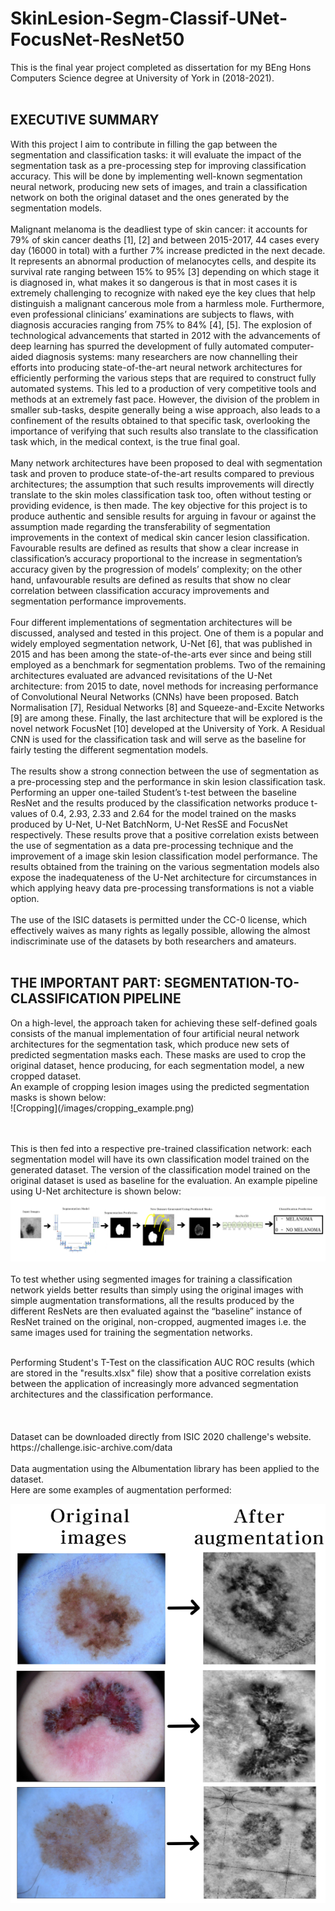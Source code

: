 # SkinLesion-Segm-Classif-UNet-FocusNet-ResNet50

This is the final year project completed as dissertation for my BEng Hons Computers Science degree at University of York in (2018-2021).
<br>
<br><h2>EXECUTIVE SUMMARY</h2>
With this project I aim to contribute in filling the gap between the segmentation and classification tasks: it will evaluate the impact of the segmentation task as a pre-processing step for improving classification accuracy. This will be done by implementing well-known segmentation neural network, producing new sets of images, and train a classification network on both the original dataset and the ones generated by the segmentation models. 
<br><br>
Malignant melanoma is the deadliest type of skin cancer: it accounts for 79% of skin cancer deaths [1], [2] and between 2015-2017, 44 cases every day (16000 in total) with a further 7% increase predicted in the next decade. It represents an abnormal production of melanocytes cells, and despite its survival rate ranging between 15% to 95% [3] depending on which stage it is diagnosed in, what makes it so dangerous is that in most cases it is extremely challenging to recognize with naked eye the key clues that help distinguish a malignant cancerous mole from a harmless mole. Furthermore, even professional clinicians’ examinations are subjects to flaws, with diagnosis accuracies ranging from 75% to 84% [4], [5]. The explosion of technological advancements that started in 2012 with the advancements of deep learning has spurred the development of fully automated computer-aided diagnosis systems: many researchers are now channelling their efforts into producing state-of-the-art neural network architectures for efficiently performing the various steps that are required to construct fully automated systems. This led to a production of very competitive tools and methods at an extremely fast pace. However, the division of the problem in smaller sub-tasks, despite generally being a wise approach, also leads to a confinement of the results obtained to that specific task, overlooking the importance of verifying that such results also translate to the classification task which, in the medical context, is the true final goal.
<br><br>
Many network architectures have been proposed to deal with segmentation task and proven to produce state-of-the-art results compared to previous architectures; the assumption that such results improvements will directly translate to the skin moles classification task too, often without testing or providing evidence, is then made. The key objective for this project is to produce authentic and sensible results for arguing in favour or against the assumption made regarding the transferability of segmentation improvements in the context of medical skin cancer lesion classification. Favourable results are defined as results that show a clear increase in classification’s accuracy proportional to the increase in segmentation’s accuracy given by the progression of models’ complexity; on the other hand, unfavourable results are defined as results that show no clear correlation between classification accuracy improvements and segmentation performance improvements. 
<br><br>
Four different implementations of segmentation architectures will be discussed, analysed and tested in this project. One of them is a popular and widely employed segmentation network, U-Net [6], that was published in 2015 and has been among the state-of-the-arts ever since and being still employed as a benchmark for segmentation problems. Two of the remaining architectures evaluated are advanced revisitations of the U-Net architecture: from 2015 to date, novel methods for increasing performance of Convolutional Neural Networks (CNNs) have been proposed. Batch Normalisation [7], Residual Networks [8] and Squeeze-and-Excite Networks [9] are among these. Finally, the last architecture that will be explored is the novel network FocusNet [10] developed at the University of York. A Residual CNN is used for the classification task and will serve as the baseline for fairly testing the different segmentation models. 
<br><br>
The results show a strong connection between the use of segmentation as a pre-processing step and the performance in skin lesion classification task. Performing an upper one-tailed Student’s t-test between the baseline ResNet and the results produced by the classification networks produce t-values of 0.4, 2.93, 2.33 and 2.64 for the model trained on the masks produced by U-Net, U-Net BatchNorm, U-Net ResSE and FocusNet respectively. These results prove that a positive correlation exists between the use of segmentation as a data pre-processing technique and the improvement of a image skin lesion classification model performance. The results obtained from the training on the various segmentation models also expose the inadequateness of the U-Net architecture for circumstances in which applying heavy data pre-processing transformations is not a viable option. 
<br><br>
The use of the ISIC datasets is permitted under the CC-0 license, which effectively waives as many rights as legally possible, allowing the almost indiscriminate use of the datasets by both researchers and amateurs. 
<br>
<br>

<h2>THE IMPORTANT PART: SEGMENTATION-TO-CLASSIFICATION PIPELINE</h2>
On a high-level, the approach taken for achieving these self-defined goals consists of the manual implementation of four artificial neural network architectures for the segmentation task, which produce new sets of predicted segmentation masks each. These masks are used to crop the original dataset, hence producing, for each segmentation model, a new cropped dataset. 
<br> An example of cropping lesion images using the predicted segmentation masks is shown below:
<br>
![Cropping](/images/cropping_example.png)

<br><br>
This is then fed into a respective pre-trained classification network: each segmentation model will have its own classification model trained on the generated dataset. The version of the classification model trained on the original dataset is used as baseline for the evaluation. An example pipeline using U-Net architecture is shown below:
<br>
![Pipeline](/images/pipeline.png)
<br><br>
To test whether using segmented images for training a classification network yields better results than simply using the original images with simple augmentation transformations, all the results produced by the different ResNets are then evaluated against the “baseline” instance of ResNet trained on the original, non-cropped, augmented images i.e. the same images used for training the segmentation networks.
<br>

<br>
Performing Student's T-Test on the classification AUC ROC results (which are stored in the "results.xlsx" file) show that a positive correlation exists between the application of increasingly more advanced segmentation architectures and the classification performance.
<br><br><br><br>
Dataset can be downloaded directly from ISIC 2020 challenge's website.
<br>
https://challenge.isic-archive.com/data
<br><br>
Data augmentation using the Albumentation library has been applied to the dataset.
<br>
Here are some examples of augmentation performed:<br>

![Augmentation Example](/images/augm_example.png)
